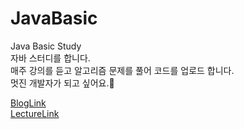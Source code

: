 # JavaBasic
Java Basic Study \
자바 스터디를 합니다. \
매주 강의를 듣고 알고리즘 문제를 풀어 코드를 업로드 합니다. \
멋진 개발자가 되고 싶어요.📕

[BlogLink](https://developer-jeongyeon.tistory.com/) \
[LectureLink](https://www.inflearn.com/course/%EC%8B%A4%EC%A0%84-%EC%9E%90%EB%B0%94_java-renew/dashboard)

